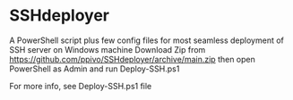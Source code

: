 # SSHdeployer
A PowerShell script plus few config files for most seamless deployment of SSH server on Windows machine
Download Zip from https://github.com/ppivo/SSHdeployer/archive/main.zip then open PowerShell as Admin and run Deploy-SSH.ps1

For more info, see Deploy-SSH.ps1 file 
